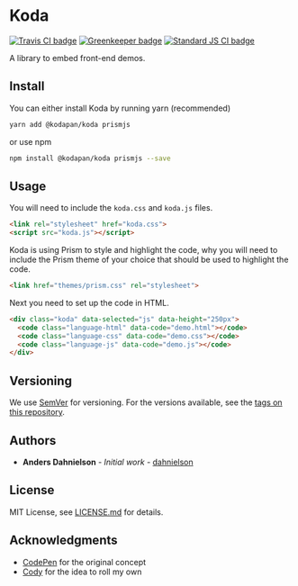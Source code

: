 # Koda

[![Travis CI badge][travis badge]][travis]
[![Greenkeeper badge][greenkeeper badge]][greenkeeper]
[![Standard JS CI badge][standardjs badge]][standardjs]

A library to embed front-end demos.

## Install

You can either install Koda by running yarn (recommended)

```bash
yarn add @kodapan/koda prismjs
```

or use npm

```bash
npm install @kodapan/koda prismjs --save
```

## Usage

You will need to include the `koda.css` and `koda.js` files.

```html
<link rel="stylesheet" href="koda.css">
<script src="koda.js"></script>
```

Koda is using Prism to style and highlight the code, why you will need to include the Prism theme of your choice that should be used to highlight the code.

```html
<link href="themes/prism.css" rel="stylesheet">
```

Next you need to set up the code in HTML.

```html
<div class="koda" data-selected="js" data-height="250px">
  <code class="language-html" data-code="demo.html"></code>
  <code class="language-css" data-code="demo.css"></code>
  <code class="language-js" data-code="demo.js"></code>
</div>
```

## Versioning

We use [SemVer](http://semver.org/) for versioning. For the versions available, see the [tags on this repository](https://github.com/dahnielson/koda/tags).

## Authors

* **Anders Dahnielson** - *Initial work* - [dahnielson](https://github.com/dahnielson)

## License

MIT License, see [LICENSE.md](LICENSE.md) for details.

## Acknowledgments

* [CodePen](https://codepen.io) for the original concept
* [Cody](https://github.com/lmgonzalves/cody) for the idea to roll my own

[travis badge]: https://travis-ci.com/dahnielson/koda.svg?branch=master
[travis]: https://travis-ci.com/dahnielson/koda
[greenkeeper badge]: https://badges.greenkeeper.io/dahnielson/koda.svg
[greenkeeper]: https://greenkeeper.io
[standardjs badge]: https://img.shields.io/badge/code%20syle-standard-brightgreen.svg
[standardjs]: https://github.com/standard/standard
